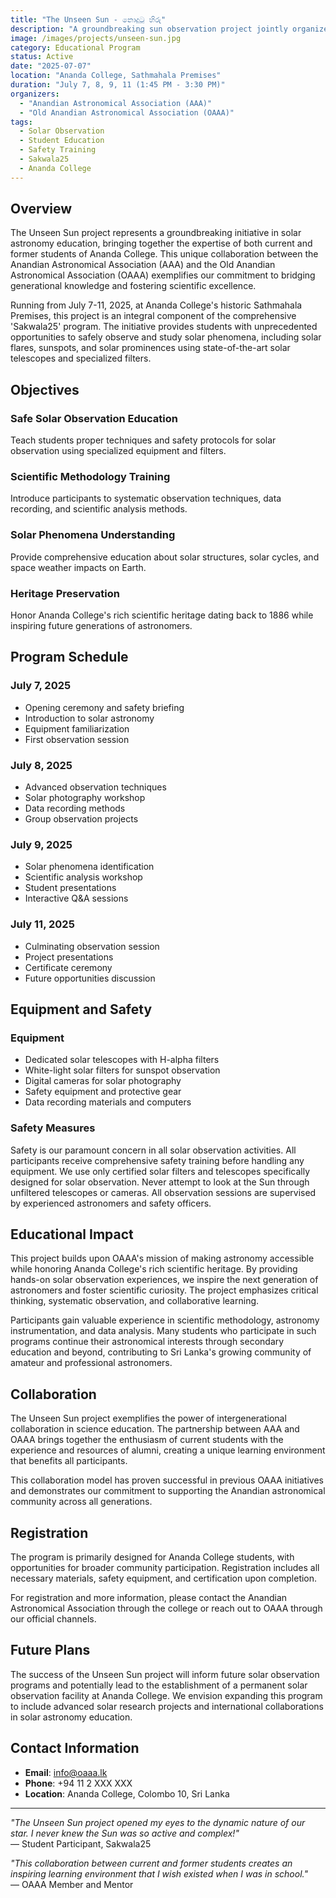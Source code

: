 ```yaml
---
title: "The Unseen Sun - නොදුටු හිරු"
description: "A groundbreaking sun observation project jointly organized by the Anandian Astronomical Association (AAA) and Old Anandian Astronomical Association (OAAA)."
image: /images/projects/unseen-sun.jpg
category: Educational Program
status: Active
date: "2025-07-07"
location: "Ananda College, Sathmahala Premises"
duration: "July 7, 8, 9, 11 (1:45 PM - 3:30 PM)"
organizers:
  - "Anandian Astronomical Association (AAA)"
  - "Old Anandian Astronomical Association (OAAA)"
tags:
  - Solar Observation
  - Student Education
  - Safety Training
  - Sakwala25
  - Ananda College
---
```


## Overview

The Unseen Sun project represents a groundbreaking initiative in solar astronomy education, bringing together the expertise of both current and former students of Ananda College. This unique collaboration between the Anandian Astronomical Association (AAA) and the Old Anandian Astronomical Association (OAAA) exemplifies our commitment to bridging generational knowledge and fostering scientific excellence.

Running from July 7-11, 2025, at Ananda College's historic Sathmahala Premises, this project is an integral component of the comprehensive 'Sakwala25' program. The initiative provides students with unprecedented opportunities to safely observe and study solar phenomena, including solar flares, sunspots, and solar prominences using state-of-the-art solar telescopes and specialized filters.

## Objectives

### Safe Solar Observation Education
Teach students proper techniques and safety protocols for solar observation using specialized equipment and filters.

### Scientific Methodology Training
Introduce participants to systematic observation techniques, data recording, and scientific analysis methods.

### Solar Phenomena Understanding
Provide comprehensive education about solar structures, solar cycles, and space weather impacts on Earth.

### Heritage Preservation
Honor Ananda College's rich scientific heritage dating back to 1886 while inspiring future generations of astronomers.

## Program Schedule

### July 7, 2025
- Opening ceremony and safety briefing
- Introduction to solar astronomy
- Equipment familiarization
- First observation session

### July 8, 2025
- Advanced observation techniques
- Solar photography workshop
- Data recording methods
- Group observation projects

### July 9, 2025
- Solar phenomena identification
- Scientific analysis workshop
- Student presentations
- Interactive Q&A sessions

### July 11, 2025
- Culminating observation session
- Project presentations
- Certificate ceremony
- Future opportunities discussion

## Equipment and Safety

### Equipment
- Dedicated solar telescopes with H-alpha filters
- White-light solar filters for sunspot observation
- Digital cameras for solar photography
- Safety equipment and protective gear
- Data recording materials and computers

### Safety Measures
Safety is our paramount concern in all solar observation activities. All participants receive comprehensive safety training before handling any equipment. We use only certified solar filters and telescopes specifically designed for solar observation. Never attempt to look at the Sun through unfiltered telescopes or cameras. All observation sessions are supervised by experienced astronomers and safety officers.

## Educational Impact

This project builds upon OAAA's mission of making astronomy accessible while honoring Ananda College's rich scientific heritage. By providing hands-on solar observation experiences, we inspire the next generation of astronomers and foster scientific curiosity. The project emphasizes critical thinking, systematic observation, and collaborative learning.

Participants gain valuable experience in scientific methodology, astronomy instrumentation, and data analysis. Many students who participate in such programs continue their astronomical interests through secondary education and beyond, contributing to Sri Lanka's growing community of amateur and professional astronomers.

## Collaboration

The Unseen Sun project exemplifies the power of intergenerational collaboration in science education. The partnership between AAA and OAAA brings together the enthusiasm of current students with the experience and resources of alumni, creating a unique learning environment that benefits all participants.

This collaboration model has proven successful in previous OAAA initiatives and demonstrates our commitment to supporting the Anandian astronomical community across all generations.

## Registration

The program is primarily designed for Ananda College students, with opportunities for broader community participation. Registration includes all necessary materials, safety equipment, and certification upon completion.

For registration and more information, please contact the Anandian Astronomical Association through the college or reach out to OAAA through our official channels.

## Future Plans

The success of the Unseen Sun project will inform future solar observation programs and potentially lead to the establishment of a permanent solar observation facility at Ananda College. We envision expanding this program to include advanced solar research projects and international collaborations in solar astronomy education.

## Contact Information

- **Email**: info@oaaa.lk
- **Phone**: +94 11 2 XXX XXX
- **Location**: Ananda College, Colombo 10, Sri Lanka

---

*"The Unseen Sun project opened my eyes to the dynamic nature of our star. I never knew the Sun was so active and complex!"*  
— Student Participant, Sakwala25

*"This collaboration between current and former students creates an inspiring learning environment that I wish existed when I was in school."*  
— OAAA Member and Mentor
